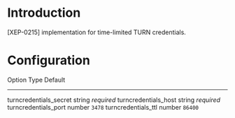 Introduction
============

[XEP-0215] implementation for time-limited TURN credentials.

Configuration
=============

  Option                    Type     Default
  ------------------------- -------- ------------
  turncredentials\_secret   string   *required*
  turncredentials\_host     string   *required*
  turncredentials\_port     number   `3478`
  turncredentials\_ttl      number   `86400`



